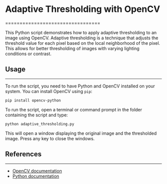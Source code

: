 # Adaptive Thresholding with OpenCV
=================================

This Python script demonstrates how to apply adaptive thresholding to an image using OpenCV. Adaptive thresholding is a technique that adjusts the threshold value for each pixel based on the local neighborhood of the pixel. This allows for better thresholding of images with varying lighting conditions or contrast.

## Usage
-----

To run the script, you need to have Python and OpenCV installed on your system. You can install OpenCV using ```pip```:


```pip install opencv-python```

To run the script, open a terminal or command prompt in the folder containing the script and type:


```python adaptive_thresholding.py```

This will open a window displaying the original image and the thresholded image. Press any key to close the windows.

## References
----------

*   [OpenCV documentation](https://docs.opencv.org/master/d7/d4d/tutorial_py_thresholding.html)
*   [Python documentation](https://docs.python.org/3/library/index.html)